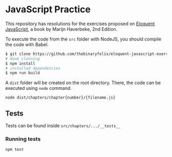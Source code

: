 # JavaScript Practice

This repository has resolutions for the exercises proposed on [Eloquent JavaScript](https://eloquentjavascript.net/), a book by Marijn Haverbeke, 2nd Edition.

To execute the code from the `src` folder with NodeJS, you should compile the code with Babel.

```bash
$ git clone https://github.com/thebinaryfelix/eloquent-javascript-exercises.git
# done clonning
$ npm install
# installed dependencies
$ npm run build
```

A `dist` folder will be created on the root directory. There, the code can be executed using `node` command.

`node dist/chapters/chapter{number}/{filename.js}`

## Tests

Tests can be found inside `src/chapters/.../__tests__`

### Running tests

```bash
npm test
```

